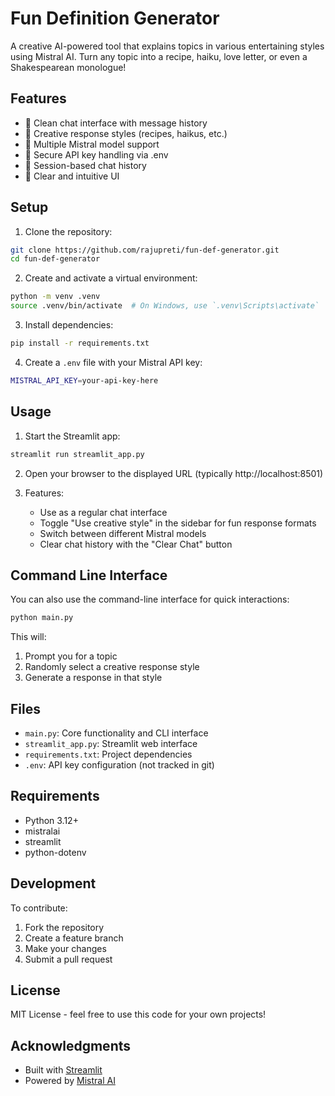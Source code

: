 # Fun Definition Generator

A creative AI-powered tool that explains topics in various entertaining styles using Mistral AI. Turn any topic into a recipe, haiku, love letter, or even a Shakespearean monologue!

## Features

- 💬 Clean chat interface with message history
- 🎨 Creative response styles (recipes, haikus, etc.)
- 🔄 Multiple Mistral model support
- 🔑 Secure API key handling via .env
- 💾 Session-based chat history
- 🎯 Clear and intuitive UI

## Setup

1. Clone the repository:
```bash
git clone https://github.com/rajupreti/fun-def-generator.git
cd fun-def-generator
```

2. Create and activate a virtual environment:
```bash
python -m venv .venv
source .venv/bin/activate  # On Windows, use `.venv\Scripts\activate`
```

3. Install dependencies:
```bash
pip install -r requirements.txt
```

4. Create a `.env` file with your Mistral API key:
```bash
MISTRAL_API_KEY=your-api-key-here
```

## Usage

1. Start the Streamlit app:
```bash
streamlit run streamlit_app.py
```

2. Open your browser to the displayed URL (typically http://localhost:8501)

3. Features:
   - Use as a regular chat interface
   - Toggle "Use creative style" in the sidebar for fun response formats
   - Switch between different Mistral models
   - Clear chat history with the "Clear Chat" button

## Command Line Interface

You can also use the command-line interface for quick interactions:

```bash
python main.py
```

This will:
1. Prompt you for a topic
2. Randomly select a creative response style
3. Generate a response in that style

## Files

- `main.py`: Core functionality and CLI interface
- `streamlit_app.py`: Streamlit web interface
- `requirements.txt`: Project dependencies
- `.env`: API key configuration (not tracked in git)

## Requirements

- Python 3.12+
- mistralai
- streamlit
- python-dotenv

## Development

To contribute:

1. Fork the repository
2. Create a feature branch
3. Make your changes
4. Submit a pull request

## License

MIT License - feel free to use this code for your own projects!

## Acknowledgments

- Built with [Streamlit](https://streamlit.io/)
- Powered by [Mistral AI](https://mistral.ai/)
